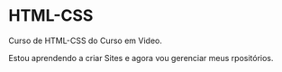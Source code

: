 # HTML-CSS
 Curso de HTML-CSS do Curso em Video.

 Estou aprendendo a criar Sites e agora vou gerenciar meus rpositórios.

